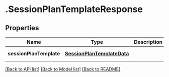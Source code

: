 # .SessionPlanTemplateResponse

## Properties

Name | Type | Description | Notes
------------ | ------------- | ------------- | -------------
**sessionPlanTemplate** | [**SessionPlanTemplateData**](SessionPlanTemplateData.md) |  | [default to undefined]


[[Back to API list]](../README.md#documentation-for-api-endpoints) [[Back to Model list]](../README.md#documentation-for-models) [[Back to README]](../README.md)
